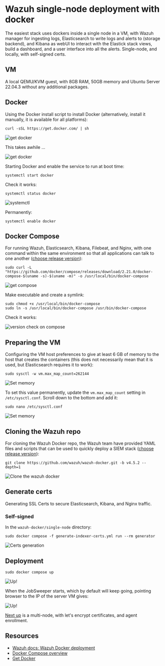 # Wazuh single-node deployment with docker

The easiest stack uses dockers inside a single node in a VM, with Wazuh manager for ingesting logs, Elasticsearch to write logs and alerts to (storage backend), and Kibana as webUI to interact with the Elastick stack views, build a dashboard, and a user interface into all the alerts. Single-node, and locally, with self-signed certs.

## VM

A local QEMU/KVM guest, with 8GB RAM, 50GB memory and Ubuntu Server 22.04.3 without any additional packages. 

## Docker

Using the Docker install script to install Docker (alternatively, install it manually, it is available for all platforms):

```text
curl -sSL https://get.docker.com/ | sh
```

![get docker](../../_static/images/wazuh-docker1.png)

This takes awhile ...

![get docker](../../_static/images/wazuh-docker2.png)

Starting Docker and enable the service to run at boot time:

```text
systemctl start docker
```

Check it works:

```text
systemctl status docker
```

![systemctl](../../_static/images/wazuh-docker3.png)

Permanently:

```text
systemctl enable docker
```

## Docker Compose

For running Wazuh, Elasticsearch, Kibana, Filebeat, and Nginx, with one command within the same environment so that all applications can talk to one another ([choose release version](https://github.com/docker/compose/releases)):

```text
sudo curl -L "https://github.com/docker/compose/releases/download/2.21.0/docker-compose-$(uname -s)-$(uname -m)" -o /usr/local/bin/docker-compose
```

![get compose](../../_static/images/wazuh-docker4.png)

Make executable and create a symlink:

```text
sudo chmod +x /usr/local/bin/docker-compose
sudo ln -s /usr/local/bin/docker-compose /usr/bin/docker-compose
```

Check it works:

![version check on compose](../../_static/images/wazuh-docker5.png)

## Preparing the VM

Configuring the VM host preferences to give at least 6 GB of memory to the host that creates the containers (this does not necessarily mean that it is used, but Elasticsearch requires it to work):

    sudo sysctl -w vm.max_map_count=262144

![Set memory](../../_static/images/wazuh-docker6.png)

To set this value permanently, update the `vm.max_map_count` setting in `/etc/sysctl.conf`. Scroll down to the bottom and add it:

```text
sudo nano /etc/sysctl.conf
```

![Set memory](../../_static/images/wazuh-docker7.png)

## Cloning the Wazuh repo

For cloning the Wazuh Docker repo, the Wazuh team have provided YAML files and scripts that can be used to quickly deploy a SIEM stack ([choose release version](https://github.com/wazuh/wazuh-docker/releases)):

```text
git clone https://github.com/wazuh/wazuh-docker.git -b v4.5.2 --depth=1
```

![Clone the wazuh docker](../../_static/images/wazuh-docker8.png)

## Generate certs

Generating SSL Certs to secure Elasticsearch, Kibana, and Nginx traffic. 

### Self-signed

In the `wazuh-docker/single-node` directory:

    sudo docker compose -f generate-indexer-certs.yml run --rm generator

![Certs generation](../../_static/images/wazuh-docker9.png)

## Deployment

```text
sudo docker compose up
```

![Up!](../../_static/images/wazuh-docker10.png)

When the JobSweeper starts, which by default will keep going, pointing browser to the IP of the server VM gives:

![Up!](../../_static/images/wazuh-docker11.png)

[Next up](wazuh-images.md) is a multi-node, with let's encrypt certificates, and agent enrollment.

## Resources

* [Wazuh docs: Wazuh Docker deployment](https://documentation.wazuh.com/current/deployment-options/docker/wazuh-container.html)
* [Docker Compose overview](https://docs.docker.com/compose/#features)
* [Get Docker](https://docs.docker.com/get-docker/)
